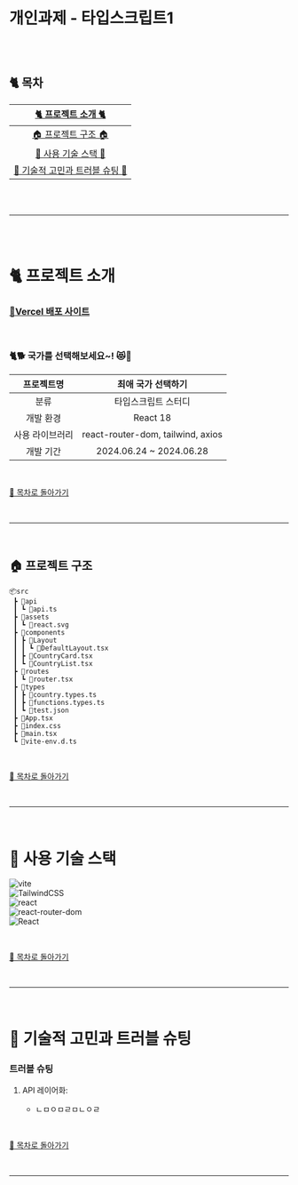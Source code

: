 # 개인과제 - 타입스크립트1

<br><br>

## :cat2: 목차

|            [🐈 프로젝트 소개 🐈](#cat2-프로젝트-소개)             |
| :---------------------------------------------------------------: |
|            [🏠 프로젝트 구조 🏠](#house-프로젝트-구조)            |
|           [🍡 사용 기술 스택 🍡](#dango-사용-기술-스택)           |
| [🍵 기술적 고민과 트러블 슈팅 🍵](#tea-기술적-고민과-트러블-슈팅) |

<br><br>

---

<br><br>

# :cat2: 프로젝트 소개

### [🎉Vercel 배포 사이트](https://eunoh-auth-ledger.vercel.app/)

<br>

### 🐈🐕 국가를 선택해보세요~! 😻🐶

|   프로젝트명    |        최애 국가 선택하기         |
| :-------------: | :-------------------------------: |
|      분류       |        타입스크립트 스터디        |
|    개발 환경    |             React 18              |
| 사용 라이브러리 | react-router-dom, tailwind, axios |
|    개발 기간    |      2024.06.24 ~ 2024.06.28      |

<br>

[🌙 목차로 돌아가기](#cat2-목차)

<br>

---

<br>

## :house: 프로젝트 구조

```
📦src
 ┣ 📂api
 ┃ ┗ 📜api.ts
 ┣ 📂assets
 ┃ ┗ 📜react.svg
 ┣ 📂components
 ┃ ┣ 📂Layout
 ┃ ┃ ┗ 📜DefaultLayout.tsx
 ┃ ┣ 📜CountryCard.tsx
 ┃ ┗ 📜CountryList.tsx
 ┣ 📂routes
 ┃ ┗ 📜router.tsx
 ┣ 📂types
 ┃ ┣ 📜country.types.ts
 ┃ ┣ 📜functions.types.ts
 ┃ ┗ 📜test.json
 ┣ 📜App.tsx
 ┣ 📜index.css
 ┣ 📜main.tsx
 ┗ 📜vite-env.d.ts
```

<br>

[🌙 목차로 돌아가기](#cat2-목차)

<br>

---

<br>

# :dango: 사용 기술 스택

![vite](https://img.shields.io/badge/vite-5.2.12-646CFF?style=for-the-badge&logo=vite&logoColor=white) \
![TailwindCSS](https://img.shields.io/badge/tailwindcss-%2338B2AC.svg?style=for-the-badge&logo=tailwind-css&logoColor=white) \
![react](https://img.shields.io/badge/react-18.2.0-61DAFB?style=for-the-badge&logo=react&logoColor=white) \
![react-router-dom](https://img.shields.io/badge/react--router--dom-6.23.1-CA4245?style=for-the-badge&logo=react-router&logoColor=white) \
![React](https://img.shields.io/badge/zustand-%2320232a.svg?style=for-the-badge&logo=react&logoColor=%2361DAFB)

<br>

[🌙 목차로 돌아가기](#cat2-목차)

<br>

---

<br>

# :tea: 기술적 고민과 트러블 슈팅

### 트러블 슈팅

1. API 레이어화:

    - ㄴㅁㅇㅁㄹㅁㄴㅇㄹ

<br>

[🌙 목차로 돌아가기](#cat2-목차)

<br>

---

